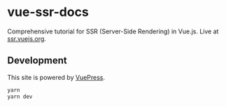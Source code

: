 # vue-ssr-docs

Comprehensive tutorial for SSR (Server-Side Rendering) in Vue.js. Live at [ssr.vuejs.org](https://ssr.vuejs.org).

## Development

This site is powered by [VuePress](https://vuepress.vuejs.org/).

``` bash
yarn
yarn dev
```
